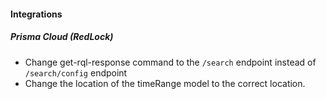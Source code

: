 
#### Integrations
##### Prisma Cloud (RedLock)
- Change get-rql-response command to the `/search` endpoint instead of `/search/config` endpoint
- Change the location of the timeRange model to the correct location.

